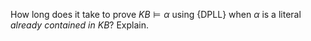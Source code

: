 

How long does it take to prove
${KB}{\models}\alpha$ using {DPLL} when $\alpha$ is a literal *already
contained in* ${KB}$? Explain.
